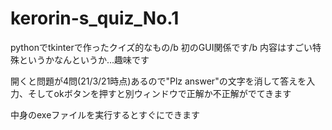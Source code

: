 # kerorin-s_quiz_No.1
pythonでtkinterで作ったクイズ的なもの/b
初のGUI関係です/b
内容はすごい特殊というかなんというか...趣味です

開くと問題が4問(21/3/21時点)あるので"Plz answer"の文字を消して答えを入力、そしてokボタンを押すと別ウィンドウで正解か不正解がでてきます

中身のexeファイルを実行するとすぐにできます
